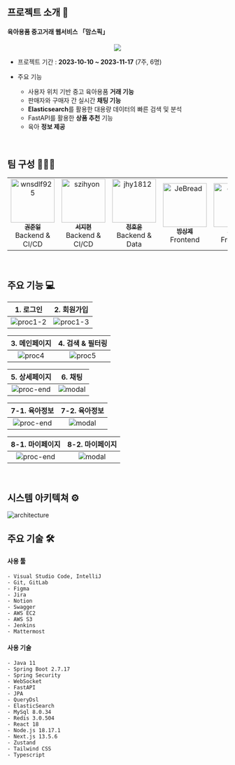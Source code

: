 ## 프로젝트 소개 📖
#### 육아용품 중고거래 웹서비스 「맘스픽」 
<div align=center>
  <img src="readme_assets/logo.png" />
</div>

- 프로젝트 기간 : **2023-10-10 ~ 2023-11-17** (7주, 6명)

- 주요 기능
    - 사용자 위치 기반 중고 육아용품 **거래 기능**
    - 판매자와 구매자 간 실시간 **채팅 기능**
    - **Elasticsearch**를 활용한 대용량 데이터의 빠른 검색 및 분석
    - FastAPI를 활용한 **상품 추천** 기능
    - 육아 **정보 제공** 
<br>

## 팀 구성 👨‍👨‍👦
<table align="center">
    <tr align="center">
        <td><a href="https://github.com/wnsdlf925">
            <img src="https://avatars.githubusercontent.com/u/62425882?v=4" width="100px" height="100px" alt="wnsdlf925"/><br />
            <sub><b>권준일</b></sub></a>
            <br/> Backend & CI/CD 
        </td>
        <td><a href="https://github.com/szihyon">
            <img src="https://avatars.githubusercontent.com/u/120673992?v=4" width="100px" height="100px" alt="szihyon"/><br />
            <sub><b>서지현</b></sub></a>  
            <br /> Backend & CI/CD
        </td>
        <td><a href="https://github.com/jhy1812">
            <img src="https://avatars.githubusercontent.com/u/122588619?v=4" width="100px" height="100px"alt="jhy1812"/><br />
            <sub><b>정호윤</b></sub></a>
            <br /> Backend & Data  
        </td>
        <td><a href="https://github.com/JeBread">
            <img src="https://avatars.githubusercontent.com/u/108921478?v=4" width="100px" height="100px" alt="JeBread"/><br />
            <sub><b>방상제</b></sub></a>
            <br /> Frontend 
        </td>
        <td><a href="https://github.com/cjjss11">
            <img src="https://avatars.githubusercontent.com/u/122518199?v=4" width="100px" height="100px" alt="cjjss11"/><br />
            <sub><b>최지수</b></sub></a>
            <br /> Frontend 
        </td>
        <td><a href="https://github.com/ChoiCharles">
            <img src="https://avatars.githubusercontent.com/u/122588654?v=4" width="100px" height="100px" alt="ChoiCharles"/><br />
            <sub><b>최찬석</b></sub></a>
            <br /> Frontend 
        </td>
    </tr>
</table>
<br>

## 주요 기능 💻
|1. 로그인|2. 회원가입|
|:---:|:---:|
|![proc1-2](/readme_assets/C202%20시연%20시나리오_page-0001.jpg)|![proc1-3](/readme_assets/C202%20시연%20시나리오_page-0002.jpg)|

|3. 메인페이지 |4. 검색 & 필터링|
|:---:|:---:|
|![proc4](/readme_assets/C202%20시연%20시나리오_page-0005.jpg)|![proc5](/readme_assets/C202%20시연%20시나리오_page-0006.jpg)|

|5. 상세페이지|6. 채팅|
|:---:|:---:|
|![proc-end](/readme_assets/C202%20시연%20시나리오_page-0007.jpg)|![modal](/readme_assets/C202%20시연%20시나리오_page-0008.jpg)|

|7-1. 육아정보|7-2. 육아정보|
|:---:|:---:|
|![proc-end](/readme_assets/C202%20시연%20시나리오_page-0009.jpg)|![modal](/readme_assets/C202%20시연%20시나리오_page-0010.jpg)|

|8-1. 마이페이지|8-2. 마이페이지|
|:---:|:---:|
|![proc-end](/readme_assets/C202%20시연%20시나리오_page-0011.jpg)|![modal](/readme_assets/C202%20시연%20시나리오_page-0012.jpg)|
<br>

## 시스템 아키텍쳐 ⚙
![architecture](/readme_assets/architecture.png)

## 주요 기술 🛠
#### 사용 툴
```
- Visual Studio Code, IntelliJ
- Git, GitLab
- Figma
- Jira
- Notion
- Swagger
- AWS EC2
- AWS S3
- Jenkins
- Mattermost
```
#### 사용 기술
```
- Java 11
- Spring Boot 2.7.17
- Spring Security
- WebSocket
- FastAPI
- JPA
- QueryDsl 
- ElasticSearch
- MySql 8.0.34
- Redis 3.0.504
- React 18
- Node.js 18.17.1
- Next.js 13.5.6
- Zustand 
- Tailwind CSS 
- Typescript
```

<br>



